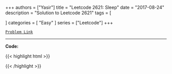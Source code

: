 
+++
authors = ["Yasir"]
title = "Leetcode 2621: Sleep"
date = "2017-08-24"
description = "Solution to Leetcode 2621"
tags = [
    
]
categories = [
    "Easy"
]
series = ["Leetcode"]
+++



[`Problem Link`](https://leetcode.com/problems/sleep/description/)

---

**Code:**

{{< highlight html >}}

{{< /highlight >}}

